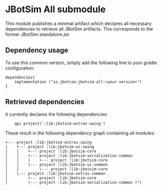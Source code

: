 # JBotSim All submodule

This module publishes a minimal artifact which declares all necessary dependencies to retrieve all JBotSim
artifacts.
This corresponds to the former JBotSim standalone *jar*.

## Dependency usage

To use this *common* version, simply add the following line to your gradle configuration: 

```
dependencies{
    implementation ("io.jbotsim:jbotsim-all:<your-version>")
}
```

## Retrieved dependencies

It currently declares the following dependencies: 

```
    api project(':lib:jbotsim-extras-swing')
```

These result in the following dependency graph containing all modules:
```
+--- project :lib:jbotsim-extras-swing
|    +--- project :lib:jbotsim-ui-swing
|    |    +--- project :lib:jbotsim-core
|    |    +--- project :lib:jbotsim-serialization-common
|    |    |    +--- project :lib:jbotsim-core
|    |    \--- project :lib:jbotsim-ui-common
|    |         \--- project :lib:jbotsim-core
|    \--- project :lib:jbotsim-extras-common
|         +--- project :lib:jbotsim-core
|         \--- project :lib:jbotsim-serialization-common (*)
```


